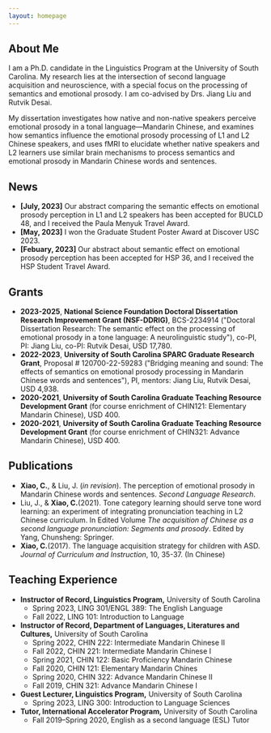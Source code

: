 ```yaml
---
layout: homepage
---
```


## About Me

I am a Ph.D. candidate in the Linguistics Program at the University of South Carolina. My research lies at the intersection of second language acquisition and neuroscience, with a special focus on the processing of semantics and emotional prosody. I am co-advised by Drs. Jiang Liu and Rutvik Desai. 

My dissertation investigates how native and non-native speakers perceive emotional prosody in a tonal language—Mandarin Chinese, and examines how semantics influence the emotional prosody processing of L1 and L2 Chinese speakers, and uses fMRI to elucidate whether native speakers and L2 learners use similar brain mechanisms to process semantics and emotional prosody in Mandarin Chinese words and sentences. 


## News

- **[July, 2023]** Our abstract comparing the semantic effects on emotional prosody perception in L1 and L2 speakers has been accepted for BUCLD 48, and I received the Paula Menyuk Travel Award.
- **[May, 2023]** I won the Graduate Student Poster Award at Discover USC 2023.
- **[Febuary, 2023]** Our abstract about semantic effect on emotional prosody perception has been accepted for HSP 36, and I received the HSP Student Travel Award.

## Grants

- **2023-2025**, **National Science Foundation Doctoral Dissertation Research Improvement Grant (NSF-DDRIG)**, BCS-2234914 ("Doctoral Dissertation Research: The semantic effect on the processing of emotional prosody in a tone language: A neurolinguistic study"), co-PI,  PI: Jiang Liu, co-PI: Rutvik Desai, USD 17,780.
- **2022-2023**, **University of South Carolina SPARC Graduate Research Grant**, Proposal # 120700-22-59283 ("Bridging meaning and sound: The effects of semantics on emotional prosody processing in Mandarin Chinese words and sentences"), PI, mentors: Jiang Liu, Rutvik Desai, USD 4,938.
- **2020-2021**, **University of South Carolina Graduate Teaching Resource Development Grant** (for course enrichment of CHIN121: Elementary Mandarin Chinese), USD 400.
- **2020-2021**, **University of South Carolina Graduate Teaching Resource Development Grant** (for course enrichment of CHIN321: Advance Mandarin Chinese), USD 400.
  
## Publications

- **Xiao, C.**, & Liu, J. (*in revision*). The perception of emotional prosody in Mandarin Chinese words and sentences. *Second Language Research*.
- Liu, J., & **Xiao, C.**(2021). Tone category learning should serve tone word learning: an experiment of integrating pronunciation teaching in L2 Chinese curriculum. In Edited Volume *The acquisition of Chinese as a second language pronunciation: Segments and prosody*. Edited by Yang, Chunsheng: Springer. 
- **Xiao, C.**(2017). The language acquisition strategy for children with ASD. *Journal of Curriculum and Instruction*, 10, 35-37. (In Chinese)

## Teaching Experience

- **Instructor of Record, Linguistics Program,** University of South Carolina
  - Spring 2023, LING 301/ENGL 389: The English Language
  - Fall 2022, LING 101: Introduction to Language 
- **Instructor of Record, Department of Languages, Literatures and Cultures,** University of South Carolina
  - Spring 2022, CHIN 222: Intermediate Mandarin Chinese II
  - Fall 2022, CHIN 221: Intermediate Mandarin Chinese I
  - Spring 2021, CHIN 122: Basic Proficiency Mandarin Chinese
  - Fall 2020, CHIN 121: Elementary Mandarin Chines
  - Spring 2020, CHIN 322: Advance Mandarin Chinese II
  - Fall 2019, CHIN 321: Advance Mandarin Chinese I
- **Guest Lecturer, Linguistics Program,** University of South Carolina
  - Spring 2023, LING 300: Introduction to Language Sciences
- **Tutor, International Accelerator Program,** University of South Carolina
  - Fall 2019–Spring 2020, English as a second language (ESL) Tutor
